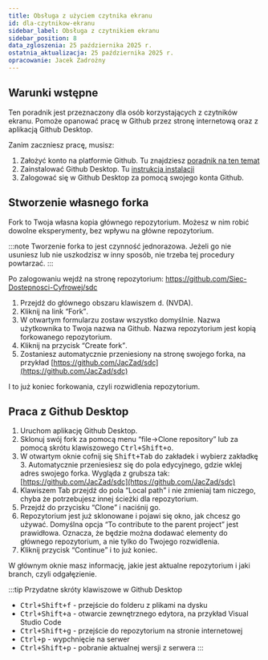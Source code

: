 ```yaml
---
title: Obsługa z użyciem czytnika ekranu
id: dla-czytnikow-ekranu
sidebar_label: Obsługa z czytnikiem ekranu
sidebar_position: 8 
data_zgloszenia: 25 października 2025 r.
ostatnia_aktualizacja: 25 października 2025 r.
opracowanie: Jacek Zadrożny
---
```


## Warunki wstępne

Ten poradnik jest przeznaczony dla osób korzystających z czytników ekranu. Pomoże opanować pracę w Github przez stronę internetową oraz z aplikacją Github Desktop.

Zanim zaczniesz pracę, musisz:

1. Założyć konto na platformie Github. Tu znajdziesz [poradnik na ten temat](utworz-konto-na-githubie)
2. Zainstalować Github Desktop. Tu [instrukcja instalacji](zainstaluj-github-destkop)
3. Zalogować się w Github Desktop za pomocą swojego konta Github.

## Stworzenie własnego forka

Fork to Twoja własna kopia głównego repozytorium. Możesz w nim robić dowolne eksperymenty, bez wpływu na główne repozytorium.

:::note
Tworzenie forka to jest czynność jednorazowa. Jeżeli go nie usuniesz lub nie uszkodzisz w inny sposób, nie trzeba tej procedury powtarzać.
:::

Po zalogowaniu wejdź na stronę repozytorium: https://github.com/Siec-Dostepnosci-Cyfrowej/sdc

1. Przejdź do głównego obszaru klawiszem <kbd>d</kbd>. (NVDA).
2. Kliknij na link <q lang="en">Fork</q>.
3. W otwartym formularzu zostaw wszystko domyślnie. Nazwa użytkownika to Twoja nazwa na Github. Nazwa repozytorium jest kopią forkowanego repozytorium.
4. Kliknij na przycisk <q lang="en">Create fork</q>.
5. Zostaniesz automatycznie przeniesiony na stronę swojego forka, na przykład [https://github.com/JacZad/sdc](https://github.com/JacZad/sdc)

I to już koniec forkowania, czyli rozwidlenia repozytorium.

## Praca z Github Desktop

1. Uruchom aplikację Github Desktop.
2. Sklonuj swój fork za pomocą menu <q lang="en">file->Clone repository</q> lub za pomocą skrótu klawiszowego <kbd>Ctrl+Shift+o</kbd>.
3. W otwartym oknie cofnij się <kbd>Shift+Tab</kbd> do zakładek i wybierz zakładkę 3. Automatycznie przeniesiesz się do pola edycyjnego, gdzie wklej adres swojego forka. Wygląda z grubsza tak:  [https://github.com/JacZad/sdc](https://github.com/JacZad/sdc)
4. Klawiszem Tab przejdź do pola <q lang="en">Local path</q> i nie zmieniaj tam niczego, chyba że potrzebujesz innej ścieżki dla repozytorium.
5. Przejdź do przycisku <q lang="en">Clone</q> i naciśnij go.
6. Repozytorium jest już sklonowane i pojawi się okno, jak chcesz go używać. Domyślna opcja <q lang="en">To contribute to the parent project</q> jest prawidłowa. Oznacza, że będzie można dodawać elementy do głównego repozytorium, a nie tylko do Twojego rozwidlenia.
7. Kliknij przycisk <q lang="en">Continue</q> i to już koniec.

W głównym oknie masz informację, jakie jest aktualne repozytorium i jaki branch, czyli odgałęzienie.

:::tip Przydatne skróty klawiszowe w Github Desktop
- <kbd>Ctrl+Shift+f</kbd> - przejście do folderu z plikami na dysku
- <kbd>Ctrl+Shift+a</kbd> - otwarcie zewnętrznego edytora, na przykład Visual Studio Code
- <kbd>Ctrl+Shift+g</kbd> - przejście do repozytorium na stronie internetowej
- <kbd>Ctrl+p</kbd> - wypchnięcie na serwer
- <kbd>Ctrl+Shift+p</kbd> - pobranie aktualnej wersji z serwera
:::

